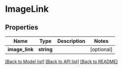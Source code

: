 # ImageLink

## Properties
Name | Type | Description | Notes
------------ | ------------- | ------------- | -------------
**image_link** | **string** |  | [optional] 

[[Back to Model list]](../README.md#documentation-for-models) [[Back to API list]](../README.md#documentation-for-api-endpoints) [[Back to README]](../README.md)


